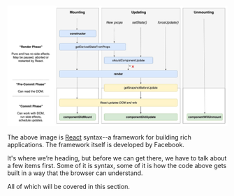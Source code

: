 <img src="../images/react-lifecycle.jpeg"/>

The above image is <a href="https://reactjs.org/" target=_blank>React</a> syntax--a framework for building rich applications. The framework itself is developed by Facebook.

It's where we’re heading, but before we can get there, we have to talk about a few items first. Some of it is syntax, some of it is how the code above gets built in a way that the browser can understand.

All of which will be covered in this section.
